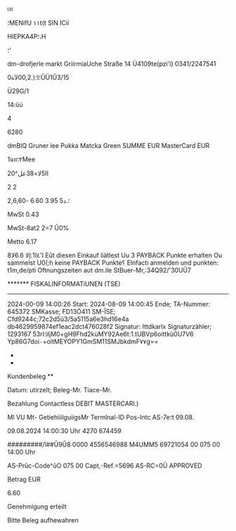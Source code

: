เท

؛MENifU
١١t(t SIN ICií

ΗΙΕΡΚΑ4Ρ؛،Η

؛'

dm-drofjerle markt
GriirmiaUche Straße 14
Ü4109te(pzi'í)
0341/2247541

؛ا؛(.00,2لآة0ÛÜ1Û3/15

Ü29G/1

14:ϋύ

4

6280

dmBlQ Gruner lee
Pukka Matcka Green
SUMME EUR
MasterCard EUR

1นท٢؛Mee

20^اا5لا=38عل

2
2

2,؛.د5
3.95
6.60
-6,60

MwSt
0.43

MwSt-8at2
2=7 Û0%

Metto
6.17

8ا'٤ا1:إلا
6.6لا
Eût diesen Einkauf liätlest Uu
3 PAYBACK Punkte erhalten
Ou sammelst U0(;h keine PAYBACK Punkte؟
Elnfacti anmelden und punkten: t1m,de/pti
Oftnungszeiten aut dm.ile
StBuer-Mr,:34Q92/'30UŨ7

******* FISKALINFORMATiUNEN (TSE)
*******
2024-00-09 14:00:26
Start:
2024-08-09 14:00:45
Ende;
ΤΑ-Nummer: 645372
SMKasse; FD13Ö411
SM-ÎSE; Cfd9244c;72c2d5ü3/5a5115a6e3hd16e4a
db4629959874ef1eac2dct476028f2
Signatur: Ittdkarlx
Signaturzähler; 1293167
53rI؛iljM0+gH9Fhd2kùMY92Ae6t:1.tUBVp6oittkũ0U7V6
Yp86G7doi٠+oltMEYOPY1GmSM11SMJbkdmF٧٧g==

*

*

Kundenbeleg **

Datum:
utirzelt;
Beleg-Mr.
Tiace-Mr.

Bezahlung
Contactless
DEBIT MASTERCARl.)

Ml
VU Mt-
GetiehiiilguiigsMr
Termlnal-ID
Pos-Intc
AS-7e؛t 09.08.

09.08.2024
14:00:30 Uhr
4270
674459

#########/î##Û9Û8 0000
4556546988
M4UMM5
69721054
00 075 00
14:00 Uhr

AS-Prũc-Code^ũO 075 00
Capt,-Ref.=5696
AS-RC=0Û
APPROVED

Betrag EUR

6.60

Genehmigung erteilt

Bitte Beleg aufhewahren

